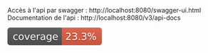 Accès à l'api par swagger : http://localhost:8080/swagger-ui.html
Documentation de l'api : http://localhost:8080/v3/api-docs

[![Test Coverage](https://github.com/HiroKX/SondageSpringBoot/blob/gh-pages/jacoco.svg)](https://hirokx.github.io/SondageSpringBoot/)